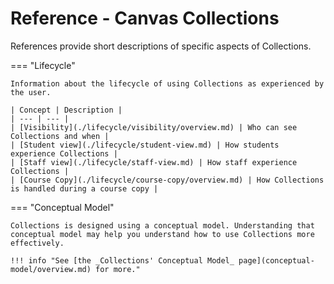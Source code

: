 # Reference - Canvas Collections

References provide short descriptions of specific aspects of Collections.

=== "Lifecycle"

    Information about the lifecycle of using Collections as experienced by the user.

    | Concept | Description |
    | --- | --- |
    | [Visibility](./lifecycle/visibility/overview.md) | Who can see Collections and when |
    | [Student view](./lifecycle/student-view.md) | How students experience Collections |
    | [Staff view](./lifecycle/staff-view.md) | How staff experience Collections |
    | [Course Copy](./lifecycle/course-copy/overview.md) | How Collections is handled during a course copy |

=== "Conceptual Model"

    Collections is designed using a conceptual model. Understanding that conceptual model may help you understand how to use Collections more effectively. 
    
    !!! info "See [the _Collections' Conceptual Model_ page](conceptual-model/overview.md) for more."
